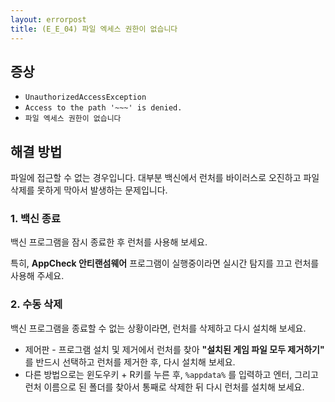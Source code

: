 ```yaml
---
layout: errorpost
title: (E_E_04) 파일 엑세스 권한이 없습니다
---
```


## 증상

- `UnauthorizedAccessException`
- `Access to the path '~~~' is denied.`
- `파일 엑세스 권한이 없습니다`

## 해결 방법

파일에 접근할 수 없는 경우입니다. 대부분 백신에서 런처를 바이러스로 오진하고 파일 삭제를 못하게 막아서 발생하는 문제입니다. 

### 1. 백신 종료

백신 프로그램을 잠시 종료한 후 런처를 사용해 보세요.

특히, **AppCheck 안티랜섬웨어** 프로그램이 실행중이라면 실시간 탐지를 끄고 런처를 사용해 주세요. 

### 2. 수동 삭제

백신 프로그램을 종료할 수 없는 상황이라면, 런처를 삭제하고 다시 설치해 보세요.

- 제어판 - 프로그램 설치 및 제거에서 런처를 찾아 **\"설치된 게임 파일 모두 제거하기\"** 를 반드시 선택하고 런처를 제거한 후, 다시 설치해 보세요.
- 다른 방법으로는 윈도우키 + R키를 누른 후, `%appdata%` 를 입력하고 엔터, 그리고 런처 이름으로 된 폴더를 찾아서 통째로 삭제한 뒤 다시 런처를 설치해 보세요. 
